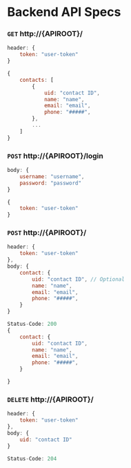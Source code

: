 # Backend API Specs

### `GET` http://{APIROOT}/

```JavaScript
header: {
    token: "user-token"
}
```

```JavaScript
{
    contacts: [
        {
            uid: "contact ID",
            name: "name",
            email: "email",
            phone: "#####",
        },
        ...
    ]
}
```

### `POST` http://{APIROOT}/login

```JavaScript
body: {
    username: "username",
    password: "password"
}
```

```JavaScript
{
    token: "user-token"
}
```

### `POST` http://{APIROOT}/

```JavaScript
header: {
    token: "user-token"
},
body: {
    contact: {
        uid: "contact ID", // Optional
        name: "name",
        email: "email",
        phone: "#####",
    }
}
```

```JavaScript
Status-Code: 200
{
    contact: {
        uid: "contact ID",
        name: "name",
        email: "email",
        phone: "#####",
    }

}
```

### `DELETE` http://{APIROOT}/

```JavaScript
header: {
    token: "user-token"
},
body: {
    uid: "contact ID"
}
```

```JavaScript
Status-Code: 204
```
